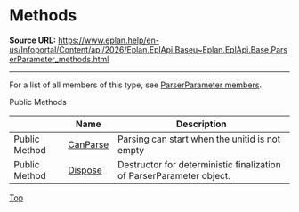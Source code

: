 # Methods

**Source URL:** https://www.eplan.help/en-us/Infoportal/Content/api/2026/Eplan.EplApi.Baseu~Eplan.EplApi.Base.ParserParameter_methods.html

---

For a list of all members of this type, see [ParserParameter members](Eplan.EplApi.Baseu~Eplan.EplApi.Base.ParserParameter_members.html).

Public Methods

|  | Name | Description |
| --- | --- | --- |
| Public Method | [CanParse](Eplan.EplApi.Baseu~Eplan.EplApi.Base.ParserParameter~CanParse.html) | Parsing can start when the unitid is not empty |
| Public Method | [Dispose](Eplan.EplApi.Baseu~Eplan.EplApi.Base.ParserParameter~Dispose().html) | Destructor for deterministic finalization of ParserParameter object. |

[Top](#top)
